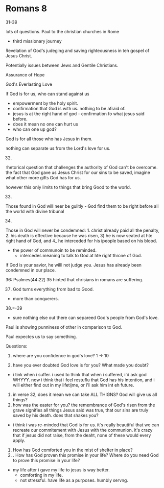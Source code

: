 # Romans 8
31-39

lots of questions.
Paul to the christian churches in Rome
- third missionary journey

Revelation of God's judeging and saving righteousness in teh gospel of Jesus Christ.

Potentially issues between Jews and Gentile Christians.

Assurance of Hope

God's Everlasting Love

If God is for us, who can stand against us
- empowerment by the holy spirit.
- confirmation that God is with us. nothing to be afraid of.
- jesus is at the right hand of god - confirmation fo what jesus said before. 
- does it mean no one can hurt us
- who can one up god?

God is for all those who has Jesus in them.

nothing can separate us from the Lord's love for us.


32.
rhetorical question that challenges the authority of God can't be overcome.
the fact that God gave us Jesus Christ for our sins to be saved, imagine what other more gifts God has for us.

however this only limits to things that bring Good to the world.

33.
Those found in God will neer be gulitly - God find them to be right before all the world with divine tribunal

34.
Those in God will never be condemned: 1. christ already paid all the penalty, 2. his death is effective because he was risen, 3) he is now seated at hte right hand of God, and 4_ he interceded for his ipeople based on his blood. 
- the power of communoin to be reminded.
  - intercedes meaning to talk to God at hte right throne of God.

If God is your savior, he willl not judge you. Jesus has already been condemned in our place.

36:
Psalmes(44:22)
35 hinted that chrisians in romans are suffering.


37. God turns everything from bad to Good.
- more than conquerers.

38.=-39
- sure nothing else out there can separeed God's people from God's love.

Paul is showing punniness of other in comparison to God.

Paul expectes us to say something.


Questions:

1. where are you confidence in god's love? 1 -> 10

1. have you ever doubted God love is for you? What made you doubt? 
  - i tink when i suffer. i used to think that when i suffered, i'd ask god WHYYY. now i think that i feel restuflu that God has his intention, and i will either find out in my lifetijme, or i'll ask him int eh future.
1. in verse 32, does it mean we can take ALL THIGNS? God will give us all things?
1. how was the easter for you? the remembrance of God's risen from the grave signifies all things Jesus said was true, that our sins are truly saved by his death. does that shakes you?
  - i think i was re-minded that God is for us. it's really beautiful that we can recreate our commitement with Jesus with the communion. it's crazy that if jesus did not raise, from the deaht, none of these would every apply.
1. How has God comforted you in the mist of shelter in place?
1. . How has God proven this promise in your life?
Where do you need God to prove this promise in your
life?
  - my life after i gave my life to jesus is way better.
    - comforting in my life.
    - not stressful. have life as a purposes. humbly servng.

